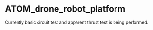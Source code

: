 # ATOM_drone_robot_platform


Currently basic circuit test and apparent thrust test is being performed.
